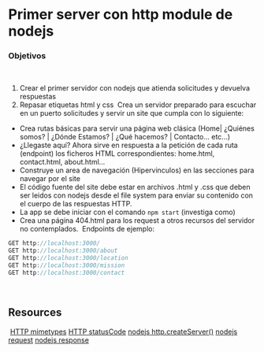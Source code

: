 # Primer server con http module de nodejs
### Objetivos 
​
1. Crear el primer servidor con nodejs que atienda solicitudes y devuelva respuestas
2.  Repasar etiquetas html y css
​
Crea un servidor preparado para escuchar en un puerto solicitudes y servir un site que cumpla con lo siguiente:
​
- Crea rutas básicas para servir una página web clásica (Home| ¿Quiénes somos? | ¿Dónde Estamos? | ¿Qué hacemos? | Contacto... etc...)
- ¿Llegaste aquí? Ahora sirve en respuesta a la petición de cada ruta (endpoint) los ficheros HTML correspondientes: home.html, contact.html, about.html...
 - Construye un area de navegación (Hipervinculos) en las secciones para navegar por el site
- El código fuente del site debe estar en archivos .html y .css que deben ser leidos con nodejs desde el file system para enviar su contenido con el cuerpo de las respuestas HTTP.
- La app se debe iniciar con el comando `npm start` (investiga como)
- Crea una página 404.html para los request a otros recursos del servidor no contemplados.
​
Endpoints de ejemplo:
​
```js
GET http://localhost:3000/
GET http://localhost:3000/about 
GET http://localhost:3000/location
GET http://localhost:3000/mission
GET http://localhost:3000/contact
```
​
​
## Resources
​
[HTTP mimetypes](https://developer.mozilla.org/es/docs/Web/HTTP/Basics_of_HTTP/MIME_types/Common_types)
[HTTP statusCode](https://developer.mozilla.org/en-US/docs/Web/HTTP/Status)
[nodejs http.createServer()](https://nodejs.org/api/http.html#httpcreateserveroptions-requestlistener)
[nodejs request](https://nodejs.org/api/http.html#class-httpclientrequest)
[nodejs response](https://nodejs.org/api/http.html#class-httpclientrresponse)